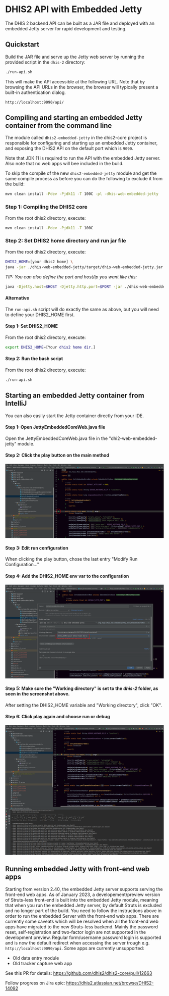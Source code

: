 # DHIS2 API with Embedded Jetty 

The DHIS 2 backend API can be built as a JAR file and deployed with an embedded Jetty server for rapid development and testing.

## Quickstart

Build the JAR file and serve up the Jetty web server by running the provided script in the `dhis-2` directory:

```sh
./run-api.sh
```

This will make the API accessible at the following URL. Note that by browsing the API URLs in the browser, the browser will typically present a built-in authentication dialog.

```
http://localhost:9090/api/
```

## Compiling and starting an embedded Jetty container from the command line

The module called `dhis2-embedded-jetty` in the dhis2-core project is responsible for configuring and starting up an embedded Jetty container, and exposing the DHIS2 API on the default port which is `9090`.

Note that JDK 11 is required to run the API with the embedded Jetty server. Also note that no web apps will bee included in the build.

To skip the compile of the new `dhis2-embedded-jetty` module and get the same compile process as before you can do the following to exclude it from the build:

```sh
mvn clean install -Pdev -Pjdk11 -T 100C -pl -dhis-web-embedded-jetty
```

### Step 1: Compiling the DHIS2 core

From the root dhis2 directory, execute:

```sh
mvn clean install -Pdev -Pjdk11 -T 100C
```

### Step 2: Set DHIS2 home directory and run jar file

From the root dhis2 directory, execute:

```sh    
DHIS2_HOME=[your dhis2 home] \ 
java -jar ./dhis-web-embedded-jetty/target/dhis-web-embedded-jetty.jar
```

*TIP: You can also define the port and host/ip you want like this:*

```sh
java -Djetty.host=$HOST -Djetty.http.port=$PORT -jar ./dhis-web-embedded-jetty/target/dhis-web-embedded-jetty.jar
```

#### Alternative

The `run-api.sh` script will do exactly the same as above, but you will need to define your DHIS2_HOME first.

#### Step 1: Set DHIS2_HOME

From the root dhis2 directory, execute:

```sh
export DHIS2_HOME=[Your dhis2 home dir.]
```

#### Step 2: Run the bash script

From the root dhis2 directory, execute:

```sh
./run-api.sh
```
    
## Starting an embedded Jetty container from IntelliJ

You can also easily start the Jetty container directly from your IDE.

#### Step 1: Open JettyEmbeddedCoreWeb.java file
Open the JettyEmbeddedCoreWeb.java file in the "dhi2-web-embedded-jetty" module.

#### Step 2: Click the play button on the main method
![](resources/images/intellij-embedded-play.png)

#### Step 3: Edit run configuration
When clicking the play button, chose the last entry "Modify Run Configuration..."

#### Step 4: Add the DHIS2_HOME env var to the configuration
![](resources/images/intellij-embedded-config.png)

#### Step 5: Make sure the "Working directory" is set to the *dhis-2* folder, as seen in the screenshot above.
After setting the DHIS2_HOME variable and "Working directory", click "OK".

#### Step 6: Click play again and choose run or debug 
![](resources/images/intellij-embedded-run.png)

## Running embedded Jetty with front-end web apps

Starting from version 2.40, the embedded Jetty server supports serving the front-end web apps. As of January 2023, a developement/preview version of Struts-less front-end is built into the embedded Jetty module, meaning that when you run the embedded Jetty server, by default Struts is excluded and no longer part of the build. You need to follow the instructions above in order to run the embedded Server with the front-end web apps. There are currently some caveats which will be resolved when all the front-end web apps have migrated to the new Struts-less backend. Mainly the password reset, self-registration and two-factor login are not supported in the development preview. Regular form/username password login is supported and is now the default redirect when accessing the server trough e.g. `http://localhost:9090/api`. Some apps are currently unsupported:

* Old data entry module
* Old tracker capture web app

See this PR for details: https://github.com/dhis2/dhis2-core/pull/12663

Follow progress on Jira epic: https://dhis2.atlassian.net/browse/DHIS2-14092
